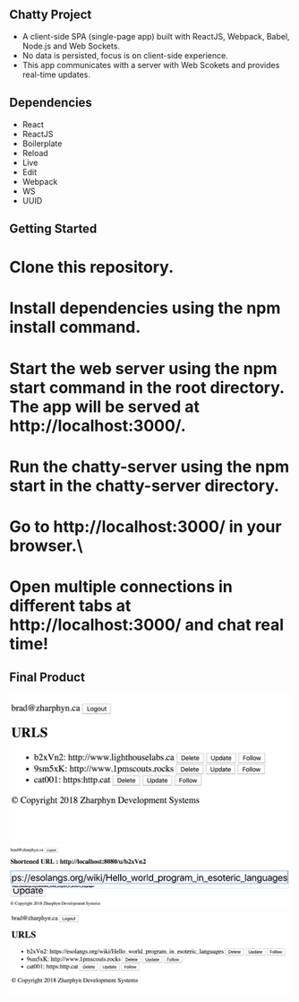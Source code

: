 ## Chatty Project

- A client-side SPA (single-page app) built with ReactJS, Webpack, Babel, Node.js and Web Sockets.
- No data is persisted, focus is on client-side experience.
- This app communicates with a server with Web Scokets and provides real-time updates.

## Dependencies

- React
- ReactJS
- Boilerplate
- Reload
- Live
- Edit
- Webpack
- WS
- UUID

## Getting Started

# Clone this repository.
# Install dependencies using the npm install command.
# Start the web server using the npm start command in the root directory. The app will be served at http://localhost:3000/.
# Run the chatty-server using the npm start in the chatty-server directory.
# Go to http://localhost:3000/ in your browser.\
# Open multiple connections in different tabs at http://localhost:3000/ and chat real time!

## Final Product

!["When you log in, you will see your list of shortUrls : longUrls"](https://github.com/Zharphyn/tinyURL/blob/master/docs/Screenshot%202018-03-31%2012.25.21.png)
!["You can edit the longUrl path associated with a shortUrl"](https://github.com/Zharphyn/tinyURL/blob/master/docs/Screenshot%202018-03-31%2012.29.14.png)
!["And you return to your list of shortUrls : longUrls and you will see the updated longUrl path associated with the shortUrl"](https://github.com/Zharphyn/tinyURL/blob/master/docs/Screenshot%202018-03-31%2012.30.33.png)